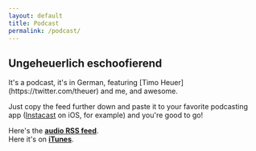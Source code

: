 ```yaml
---
layout: default
title: Podcast
permalink: /podcast/
---
```

<h2>Ungeheuerlich eschoofierend</h2>
It's a podcast, it's in German, featuring [Timo Heuer](https://twitter.com/theuer) and me, and awesome.

Just copy the feed further down and paste it to your favorite podcasting app ([Instacast](http://itunes.apple.com/de/app/instacast/id420368235?mt=8) on iOS, for example) and you're good to go!

Here's the [**audio RSS feed**](http://feeds.feedburner.com/ungeheuerlich_eschoofierend).  
Here it's on [**iTunes**](http://itunes.apple.com/de/podcast/ungeheuerlich-eschoofierend/id507224771?l=en).
<br>
<script src="http://www.buzzsprout.com/5450.js" type="text/javascript" charset="utf-8"></script>
